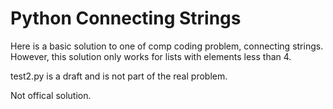 # Python Connecting Strings
Here is a basic solution to one of comp coding problem, connecting strings. However, this solution only works for lists with elements less than 4.

test2.py is a draft and is not part of the real problem. 

Not offical solution. 
